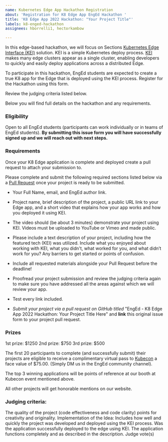 ```yaml
---
name: Kubernetes Edge App Hackathon Registration
about: 'Registration for K8 Edge App EngEd Hackathon '
title: 'K8 Edge App 2022 Hackathon: "Your Project Title"'
labels: k8-enged-hackathon
assignees: hborrelli1, hectorkambow

---
```


In this edge-based hackathon, we will focus on Sections [Kubernetes Edge Interface (KEI)](https://www.section.io/docs/explanations/kei/) solution. KEI is a simple Kubernetes deploy process. [KEI](https://www.section.io/kubernetes-edge-interface/) makes many edge clusters appear as a single cluster, enabling developers to quickly and easily deploy applications across a distributed Edge.

To participate in this hackathon, EngEd students are expected to create a true K8 app for the Edge that is deployed using the KEI process. Register for the Hackathon using this form.

Review the judging criteria listed below.

Below you will find full details on the hackathon and any requirements.

### Eligibility
Open to all EngEd students (participants can work individually or in teams of EngEd students). **By submitting this issue form you will have successfully signed up and we will reach out with next steps.** 

### Requirements
Once your K8 Edge application is complete and deployed create a pull request to attach your submission to. 

Please complete and submit the following required sections listed below via a [Pull Request](https://github.com/section-engineering-education/engineering-education/compare) once your project is ready to be submitted. 

- Your Full Name, email, and EngEd author link.

- Project name, brief description of the project, a public URL link to your Edge app, and a short video that explains how your app works and how you deployed it using KEI. 

- The video should (be about 3 minutes) demonstrate your project using KEI. Videos must be uploaded to YouTube or Vimeo and made public.

- Please include a text description of your project, including how the featured tech (KEI) was utilized. Include what you enjoyed about working with KEI, what you didn't, what worked for you, and what didn’t work for you? Any barriers to get started or points of confusion.

- Include all requested materials alongside your Pull Request before the deadline!

- Proofread your project submission and review the judging criteria again to make sure you have addressed all the areas against which we will review your app.

- Test every link included.

- _Submit your project via a pull request on GitHub titled_ "EngEd - K8 Edge App 2022 Hackathon: Your Project Title Here" and **link** this original issue form to your project pull request.

### Prizes
1st prize: $1250
2nd prize: $750
3rd prize: $500

The first 20 participants to complete (and successfully submit) their projects are eligible to receive a complimentary virtual pass to [Kubecon](https://events.linuxfoundation.org/kubecon-cloudnativecon-europe/) a face value of $75.00. (Simply DM us in the EngEd community channel).

The top 3 winning applications will be points of reference at our booth at Kubecon event mentioned above.

All other projects will get honorable mentions on our website.

### Judging criteria: 
The quality of the project (code effectiveness and code clarity) points for creativity and originality.
Implementation of the Idea: Includes how well and quickly the project was developed and deployed using the KEI process.
Was the application successfully deployed to the edge using KEI.
The application functions completely and as described in the description.
Judge vote(s)
